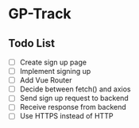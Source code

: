 # GP-Track

## Todo List

- [ ] Create sign up page
- [ ] Implement signing up
- [ ] Add Vue Router
- [ ] Decide between fetch() and axios
- [ ] Send sign up request to backend
- [ ] Receive response from backend
- [ ] Use HTTPS instead of HTTP
